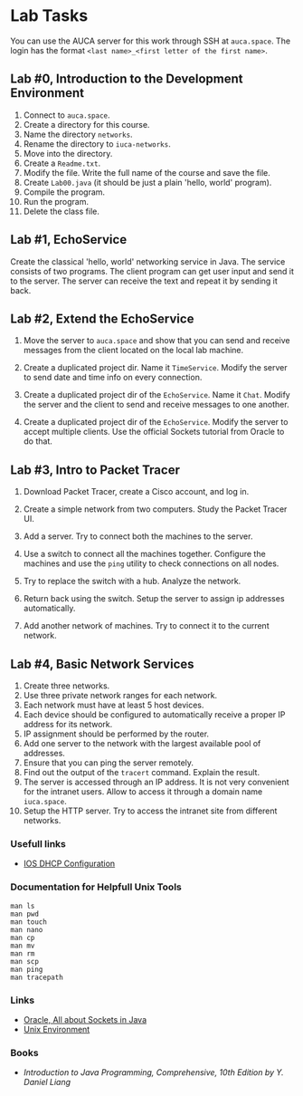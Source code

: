 Lab Tasks
=========

You can use the AUCA server for this work through SSH at `auca.space`. The login
has the format `<last name>_<first letter of the first name>`.

## Lab #0, Introduction to the Development Environment

1. Connect to `auca.space`.
2. Create a directory for this course.
3. Name the directory `networks`.
4. Rename the directory to `iuca-networks`.
5. Move into the directory.
6. Create a `Readme.txt`.
7. Modify the file. Write the full name of the course and save the file.
8. Create `Lab00.java` (it should be just a plain 'hello, world' program).
9. Compile the program.
10. Run the program.
11. Delete the class file.

## Lab #1, EchoService

Create the classical 'hello, world' networking service in Java. The service consists of two programs. The client program can get user
input and send it to the server. The server can receive the text and repeat it by sending it back.

## Lab #2, Extend the EchoService

1. Move the server to `auca.space`
   and show that you can send
   and receive messages from the
   client located on the local lab
   machine.

2. Create a duplicated project dir. Name it
   `TimeService`. Modify the server to send
   date and time info on every connection.

3. Create a duplicated project dir of the
   `EchoService`. Name it `Chat`. Modify
   the server and the client to send and
   receive messages to one another.

3. Create a duplicated project dir of the
   `EchoService`. Modify the server to
   accept multiple clients. Use the official
   Sockets tutorial from Oracle to do that.

## Lab #3, Intro to Packet Tracer

1. Download Packet Tracer, create a Cisco account, and log in.

2. Create a simple network from two computers. Study the Packet Tracer UI.

3. Add a server. Try to connect both the machines to the server.

4. Use a switch to connect all the machines together. Configure the machines
   and use the `ping` utility to check connections on all nodes.

5. Try to replace the switch with a hub. Analyze the network.

6. Return back using the switch. Setup the server to assign ip addresses automatically.

7. Add another network of machines. Try to connect it to the current network.

## Lab #4, Basic Network Services

1. Create three networks.
2. Use three private network ranges for each network.
3. Each network must have at least 5 host devices.
4. Each device should be configured to automatically receive a proper IP address for its network.
5. IP assignment should be performed by the router.
6. Add one server to the network with the largest available pool of addresses.
7. Ensure that you can ping the server remotely.
8. Find out the output of the `tracert` command. Explain the result.
9. The server is accessed through an IP address. It is not very convenient for the intranet users. Allow to access it through a domain name `iuca.space`.
10. Setup the HTTP server. Try to access the intranet site from different networks.

### Usefull links

* [IOS DHCP Configuration](https://www.cisco.com/c/en/us/td/docs/ios/12_2/ip/configuration/guide/fipr_c/1cfdhcp.html)

### Documentation for Helpfull Unix Tools

    man ls
    man pwd
    man touch
    man nano
    man cp
    man mv
    man rm
    man scp
    man ping
    man tracepath

### Links

* [Oracle, All about Sockets in Java](https://docs.oracle.com/javase/tutorial/networking/sockets/index.html)
* [Unix Environment](https://drive.google.com/open?id=0B85z_dQxOMgLNDN3QTFrSmYxZm8)

### Books

* _Introduction to Java Programming, Comprehensive, 10th Edition by Y. Daniel Liang_
